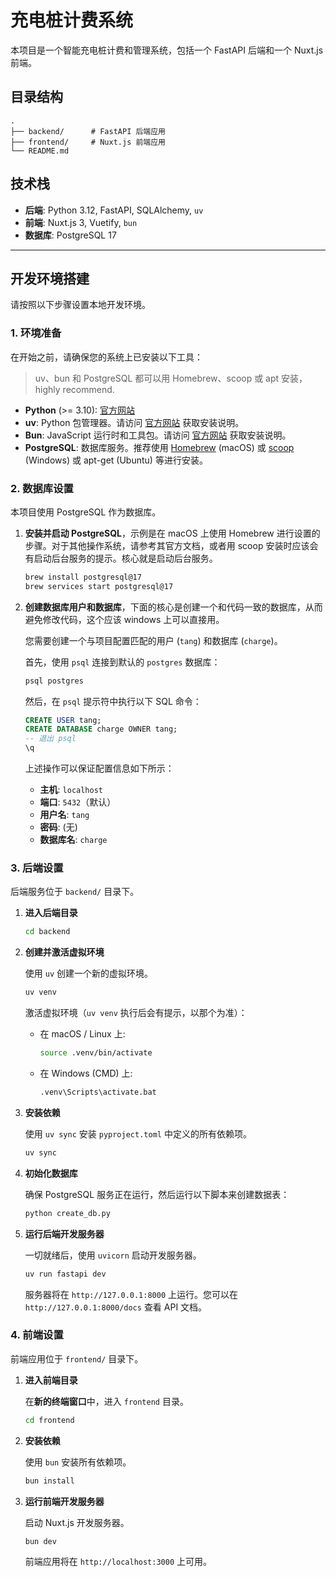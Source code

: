 # 充电桩计费系统

本项目是一个智能充电桩计费和管理系统，包括一个 FastAPI 后端和一个 Nuxt.js 前端。

## 目录结构

```
.
├── backend/      # FastAPI 后端应用
├── frontend/     # Nuxt.js 前端应用
└── README.md
```

## 技术栈

- **后端**: Python 3.12, FastAPI, SQLAlchemy, `uv`
- **前端**: Nuxt.js 3, Vuetify, `bun`
- **数据库**: PostgreSQL 17

---

## 开发环境搭建

请按照以下步骤设置本地开发环境。

### 1. 环境准备

在开始之前，请确保您的系统上已安装以下工具：

> uv、bun 和 PostgreSQL 都可以用 Homebrew、scoop 或 apt 安装，highly recommend.

- **Python** (>= 3.10): [官方网站](https://www.python.org/)
- **uv**: Python 包管理器。请访问 [官方网站](https://docs.astral.sh/uv/) 获取安装说明。
- **Bun**: JavaScript 运行时和工具包。请访问 [官方网站](https://bun.sh/) 获取安装说明。
- **PostgreSQL**: 数据库服务。推荐使用 [Homebrew](https://brew.sh/) (macOS) 或 [scoop](https://scoop.sh/) (Windows) 或 apt-get (Ubuntu) 等进行安装。

### 2. 数据库设置

本项目使用 PostgreSQL 作为数据库。

1.  **安装并启动 PostgreSQL**，示例是在 macOS 上使用 Homebrew 进行设置的步骤。对于其他操作系统，请参考其官方文档，或者用 scoop 安装时应该会有启动后台服务的提示。核心就是启动后台服务。

    ```sh
    brew install postgresql@17
    brew services start postgresql@17
    ```

2.  **创建数据库用户和数据库**，下面的核心是创建一个和代码一致的数据库，从而避免修改代码，这个应该 windows 上可以直接用。

    您需要创建一个与项目配置匹配的用户 (`tang`) 和数据库 (`charge`)。

    首先，使用 `psql` 连接到默认的 `postgres` 数据库：
    ```sh
    psql postgres
    ```

    然后，在 `psql` 提示符中执行以下 SQL 命令：
    ```sql
    CREATE USER tang;
    CREATE DATABASE charge OWNER tang;
    -- 退出 psql
    \q
    ```

    上述操作可以保证配置信息如下所示：
    - **主机**: `localhost`
    - **端口**: `5432`（默认）
    - **用户名**: `tang`
    - **密码**: (无)
    - **数据库名**: `charge`

### 3. 后端设置

后端服务位于 `backend/` 目录下。

1.  **进入后端目录**
    ```sh
    cd backend
    ```

2.  **创建并激活虚拟环境**

    使用 `uv` 创建一个新的虚拟环境。
    ```sh
    uv venv
    ```

    激活虚拟环境（`uv venv` 执行后会有提示，以那个为准）：
    - 在 macOS / Linux 上:
      ```sh
      source .venv/bin/activate
      ```
    - 在 Windows (CMD) 上:
      ```sh
      .venv\Scripts\activate.bat
      ```

3.  **安装依赖**

    使用 `uv sync` 安装 `pyproject.toml` 中定义的所有依赖项。
    ```sh
    uv sync
    ```

4.  **初始化数据库**

    确保 PostgreSQL 服务正在运行，然后运行以下脚本来创建数据表：
    ```sh
    python create_db.py
    ```

5.  **运行后端开发服务器**

    一切就绪后，使用 `uvicorn` 启动开发服务器。
    ```sh
    uv run fastapi dev
    ```
    服务器将在 `http://127.0.0.1:8000` 上运行。您可以在 `http://127.0.0.1:8000/docs` 查看 API 文档。

### 4. 前端设置

前端应用位于 `frontend/` 目录下。

1.  **进入前端目录**

    在**新的终端窗口**中，进入 `frontend` 目录。
    ```sh
    cd frontend
    ```

2.  **安装依赖**

    使用 `bun` 安装所有依赖项。
    ```sh
    bun install
    ```

3.  **运行前端开发服务器**

    启动 Nuxt.js 开发服务器。
    ```sh
    bun dev
    ```
    前端应用将在 `http://localhost:3000` 上可用。
